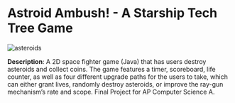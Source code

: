 # Astroid Ambush! - A Starship Tech Tree Game

<p align="center">

![asteroids](https://user-images.githubusercontent.com/54038104/113740962-3403e800-96cf-11eb-8e18-84439916b8f2.gif?s=200)

</p>

  
<b>Description</b>: A 2D space fighter game (Java) that has users destroy asteroids and collect coins. The game features a timer, scoreboard, life counter, as well as four different upgrade paths for the users to take, which can either grant lives, randomly destroy asteroids, or improve the ray-gun mechanism’s rate and scope. Final Project for AP Computer Science A.


